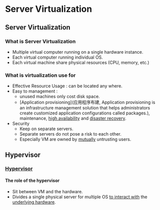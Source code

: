 # Server Virtualization

## Server Virtualization

### What is Server Virtualization

- Multiple virtual computer running on a single hardware instance.
- Each virtual computer running individual OS.
- Each virtual machine share physical resources (CPU, memory, etc.)

### What is virtualization use for

- Effective Resource Usage : can be located any where.
- Easy to management : 
  - unused machines only cost disk space.
  - [Application provisioning](应用程序布建, Application provisioning is an infrastructure management solution that helps administrators create customized application configurations called packages.), maintenance, [high availability](高可靠性) and [disaster recovery](损害恢复).
- Security
  - Keep on separate servers.
  - Separate servers do not pose a risk to each other.
  - Especially VM are owned by [mutually](交互的) untrusting users.

## Hypervisor

### [Hypervisor](虚拟机管理器)

#### The role of the hypervisor

- Sit between VM and the hardware.
- Divides a single physical server for multiple OS [to interact with](相互交流) the [underlying hardware](底层硬件).

